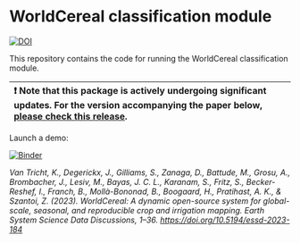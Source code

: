 # WorldCereal classification module
[![DOI](https://zenodo.org/badge/621251443.svg)](https://zenodo.org/badge/latestdoi/621251443)

This repository contains the code for running the WorldCereal classification module.

|:exclamation: Note that this package is actively undergoing significant updates. For the version accompanying the paper below, [please check this release](https://github.com/WorldCereal/worldcereal-classification/tree/v1.1.1). |
|:-----------------------------------------|


Launch a demo:

[![Binder](https://replay.notebooks.egi.eu/badge_logo.svg)](https://replay.notebooks.egi.eu/v2/gh/WorldCereal/worldcereal-binder/main?urlpath=git-pull%3Frepo%3Dhttps%253A%252F%252Fgithub.com%252FWorldCereal%252Fworldcereal-classification%26urlpath%3Dlab%252Ftree%252Fworldcereal-classification%252Fnotebooks%252Fsystem_v1_custom_croptype_model.ipynb%26branch%3Dsystem-v1-beta)


*Van Tricht, K., Degerickx, J., Gilliams, S., Zanaga, D., Battude, M., Grosu, A., Brombacher, J., Lesiv, M., Bayas, J. C. L., Karanam, S., Fritz, S., Becker-Reshef, I., Franch, B., Mollà-Bononad, B., Boogaard, H., Pratihast, A. K., & Szantoi, Z. (2023). WorldCereal: A dynamic open-source system for global-scale, seasonal, and reproducible crop and irrigation mapping. Earth System Science Data Discussions, 1–36. https://doi.org/10.5194/essd-2023-184*
